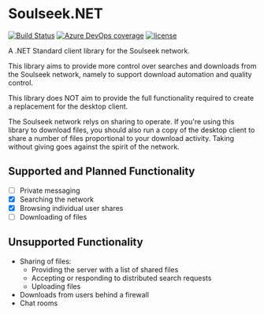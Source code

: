 # Soulseek.NET

[![Build Status](https://jpdillingham.visualstudio.com/Soulseek.NET/_apis/build/status/Soulseek.NET-CI)](https://jpdillingham.visualstudio.com/Soulseek.NET/_build/latest?definitionId=2)
[![Azure DevOps coverage](https://img.shields.io/azure-devops/coverage/jpdillingham/3416406e-e4a8-4bf2-8a6e-75beec2d24e3/2.svg)](https://jpdillingham.visualstudio.com/Soulseek.NET/_build/results?buildId=53&view=codecoverage-tab)
[![license](https://img.shields.io/github/license/jpdillingham/Soulseek.NET.svg)](https://github.com/jpdillingham/Soulseek.NET/blob/master/LICENSE)

A .NET Standard client library for the Soulseek network.

This library aims to provide more control over searches and downloads
from the Soulseek network, namely to support download automation and
quality control.

This library does NOT aim to provide the full functionality required to create 
a replacement for the desktop client.

The Soulseek network relys on sharing to operate.  If you're using this library to
download files, you should also run a copy of the desktop client to share a number of 
files proportional to your download activity.  Taking without giving goes against the
spirit of the network.

## Supported and Planned Functionality

- [ ] Private messaging
- [x] Searching the network 
- [x] Browsing individual user shares
- [ ] Downloading of files

## Unsupported Functionality

- Sharing of files:
  - Providing the server with a list of shared files
  - Accepting or responding to distributed search requests
  - Uploading files
- Downloads from users behind a firewall
- Chat rooms